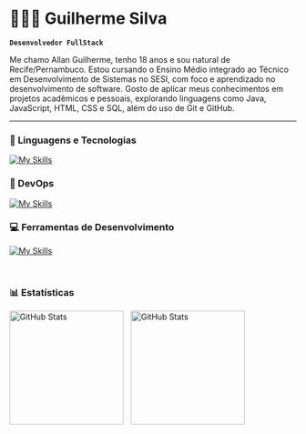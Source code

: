 # 👨🏻‍💻 Guilherme Silva

**`Desenvolvedor FullStack`**

Me chamo Allan Guilherme, tenho 18 anos e sou natural de Recife/Pernambuco. Estou cursando o Ensino Médio integrado ao Técnico em Desenvolvimento de Sistemas no SESI, com foco e aprendizado no desenvolvimento de software. Gosto de aplicar meus conhecimentos em projetos acadêmicos e pessoais, explorando linguagens como Java, JavaScript, HTML, CSS e SQL, além do uso de Git e GitHub.

---


### 🤖 Linguagens e Tecnologias

[![My Skills](https://skillicons.dev/icons?i=java,html,css,javascript)](https://skillicons.dev)

### 🔧 DevOps ###

[![My Skills](https://skillicons.dev/icons?i=git,github)](https://skillicons.dev)

### 💻 Ferramentas de Desenvolvimento ###

[![My Skills](https://skillicons.dev/icons?i=vscode,eclipse)](https://skillicons.dev)

<br/>

### 📊 Estatísticas

<p>
  <img 
    align="left" 
    alt="GitHub Stats" 
    height="200" 
    style="padding-right: 10px;" 
    src="https://github-readme-stats.vercel.app/api?username=Denky0&show_icons=true&theme=dark&locale=pt-br" 
  />

<img 
      align="left" 
      alt="GitHub Stats" 
      height="200" 
      src="https://github-readme-stats.vercel.app/api/top-langs/?username=Denky0&theme=dark&layout=compact&custom_title=Tecnologias&langs_count=9" 
  />

</p>
